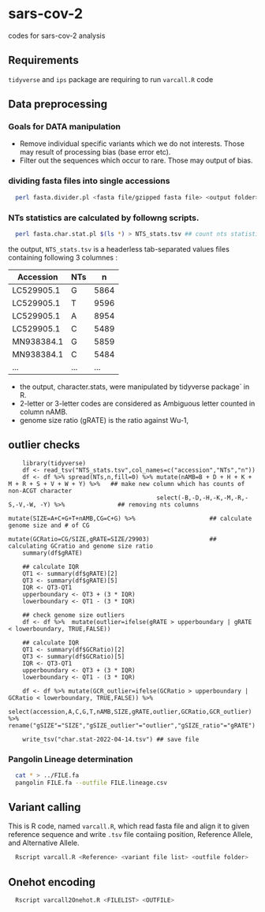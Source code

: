 # sars-cov-2

codes for sars-cov-2 analysis

## Requirements

`tidyverse` and `ips` package are requiring to run `varcall.R` code

## Data preprocessing

### Goals for DATA manipulation
- Remove individual specific variants which we do not interests. Those may result of processing bias (base error etc).
- Filter out the sequences which occur to rare. Those may output of bias.

### dividing fasta files into single accessions

```bash
  perl fasta.divider.pl <fasta file/gzipped fasta file> <output folder> ## divide fasta files into individual files
```
### NTs statistics are calculated by followng scripts.

```bash
  perl fasta.char.stat.pl $(ls *) > NTS_stats.tsv ## count nts statistics
```

the output, `NTS_stats.tsv` is a headerless tab-separated values files containing following 3 columnes :

| Accession	 | NTs | n    |
| ---------- | --- | ---- |
| LC529905.1 |	G	 | 5864 |
| LC529905.1 |	T	 | 9596 |
| LC529905.1 |	A	 | 8954 |
| LC529905.1 |	C	 | 5489 |
| MN938384.1 |	G	 | 5859 |
| MN938384.1 |	C	 | 5484 |
| ...        | ... | ...  |

- the output, character.stats, were manipulated by tidyverse package` in R.
- 2-letter or 3-letter codes are considered as Ambiguous letter counted in column nAMB.
- genome size ratio (gRATE) is the ratio against Wu-1,

## outlier checks 

```{R}
    library(tidyverse)
    df <- read_tsv("NTS_stats.tsv",col_names=c("accession","NTs","n"))
    df <- df %>% spread(NTs,n,fill=0) %>% mutate(nAMB=B + D + H + K + M + R + S + V + W + Y) %>%   ## make new column which has counts of non-ACGT character
                                          select(-B,-D,-H,-K,-M,-R,-S,-V,-W, -Y) %>%               ## removing nts columns
                                          mutate(SIZE=A+C+G+T+nAMB,CG=C+G) %>%                     ## calculate genome size and # of CG
                                          mutate(GCRatio=CG/SIZE,gRATE=SIZE/29903)                 ## calculating GCratio and genome size ratio
    summary(df$gRATE)
    
    ## calculate IQR
    QT1 <- summary(df$gRATE)[2]
    QT3 <- summary(df$gRATE)[5]
    IQR <- QT3-QT1
    upperboundary <- QT3 + (3 * IQR)
    lowerboundary <- QT1 - (3 * IQR)
    
    ## check genome size outliers
    df <- df %>%  mutate(outlier=ifelse(gRATE > upperboundary | gRATE < lowerboundary, TRUE,FALSE))   
    
    ## calculate IQR
    QT1 <- summary(df$GCRatio)[2]
    QT3 <- summary(df$GCRatio)[5]
    IQR <- QT3-QT1
    upperboundary <- QT3 + (3 * IQR)
    lowerboundary <- QT1 - (3 * IQR)
    
    df <- df %>% mutate(GCR_outlier=ifelse(GCRatio > upperboundary | GCRatio < lowerboundary, TRUE,FALSE)) %>%
            select(accession,A,C,G,T,nAMB,SIZE,gRATE,outlier,GCRatio,GCR_outlier) %>% rename("gSIZE"="SIZE","gSIZE_outlier"="outlier","gSIZE_ratio"="gRATE")
            
    write_tsv("char.stat-2022-04-14.tsv") ## save file

```

### Pangolin Lineage determination

```bash
  cat * > ../FILE.fa
  pangolin FILE.fa --outfile FILE.lineage.csv
```

## Variant calling

This is R code, named `varcall.R`, which read fasta file and align it to given reference sequence and write `.tsv` file contaiing position, Reference Allele, and Alternative Allele.

```bash
  Rscript varcall.R <Reference> <variant file list> <outfile folder>
```
## Onehot encoding

```bash
  Rscript varcall2Onehot.R <FILELIST> <OUTFILE>
```
